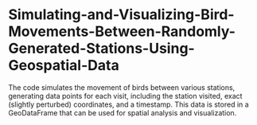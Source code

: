 # Simulating-and-Visualizing-Bird-Movements-Between-Randomly-Generated-Stations-Using-Geospatial-Data
The code simulates the movement of birds between various stations, generating data points for each visit, including the station visited, exact (slightly perturbed) coordinates, and a timestamp. This data is stored in a GeoDataFrame that can be used for spatial analysis and visualization.
